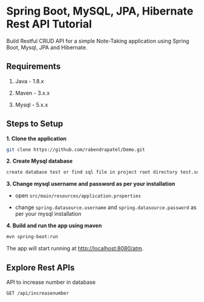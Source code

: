 # Spring Boot, MySQL, JPA, Hibernate Rest API Tutorial

Build Restful CRUD API for a simple Note-Taking application using Spring Boot, Mysql, JPA and Hibernate.

## Requirements

1. Java - 1.8.x

2. Maven - 3.x.x

3. Mysql - 5.x.x

## Steps to Setup

**1. Clone the application**

```bash
git clone https://github.com/rabendrapatel/Demo.git
```

**2. Create Mysql database**
```bash
create database test or find sql file in project root directory test.sql and import into test database
```

**3. Change mysql username and password as per your installation**

+ open `src/main/resources/application.properties`

+ change `spring.datasource.username` and `spring.datasource.password` as per your mysql installation

**4. Build and run the app using maven**

```bash
mvn spring-boot:run
```

The app will start running at <http://localhost:8080/atm>.

## Explore Rest APIs

API to increase number in database

    GET /api/increasenumber
    